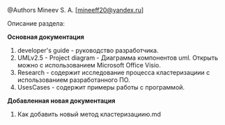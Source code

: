 @Authors
	Mineev S. A. [mineeff20@yandex.ru]
	
Описание раздела:

**Основная документация**

1. developer's guide - руководство разработчика.
2. UMLv2.5 - Project diagram - Диаграмма компонентов uml. Открыть можно с использованием Microsoft Office Visio.
3. Research - содержит исследование процесса кластеризациии с использованием разработанного ПО.
4. UsesCases - содержит примеры работы с программой.

**Добавленная новая документация**

1. Как добавить новый метод кластеризациию.md